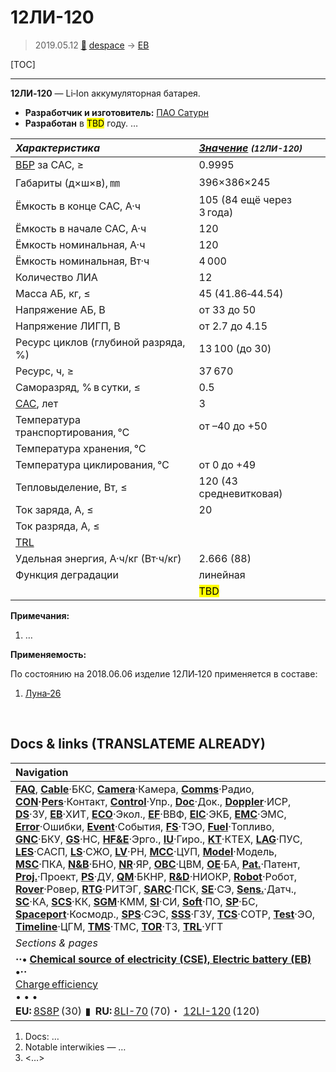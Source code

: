 # 12ЛИ-120
> 2019.05.12 [🚀](../index/index.md) [despace](index.md) → [EB](eb.md)

[TOC]

---

**12ЛИ‑120** — Li‑Ion аккумуляторная батарея.
   - **Разработчик и изготовитель:** [ПАО Сатурн](пао_сатурн.md)
   - **Разработан** в <mark>TBD</mark> году. …

<small>

|*Характеристика*|*[Значение](si.md) <small>(12ЛИ-120)</small>*|
|:--|:--|
|[ВБР](qm.md) за САС, ≥|0.9995|
|Габариты (д×ш×в), ㎜|396×386×245|
|Ёмкость в конце САС, А·ч|105 (84 ещё через 3 года)|
|Ёмкость в начале САС, А·ч|120|
|Ёмкость номинальная, А·ч|120|
|Ёмкость номинальная, Вт·ч|4 000|
|Количество ЛИА|12|
|Масса АБ, кг, ≤|45 (41.86‑44.54)|
|Напряжение АБ, В|от 33 до 50|
|Напряжение ЛИГП, В|от 2.7 до 4.15|
|Ресурс циклов (глубиной разряда, %)|13 100 (до 30)|
|Ресурс, ч, ≥|37 670|
|Саморазряд, % в сутки, ≤|0.5|
|[САС](lifetime.md), лет|3|
|Температура транспортирования, ℃|от –40 до +50|
|Температура хранения, ℃| |
|Температура циклирования, ℃|от 0 до +49|
|Тепловыделение, Вт, ≤|120 (43 средневитковая)|
|Ток заряда, А, ≤|20|
|Ток разряда, А, ≤| |
|[TRL](trl.md)| |
|Удельная энергия, А·ч/кг (Вт·ч/кг)|2.666 (88)|
|Функция деградации|линейная|
| |<mark>TBD</mark>|

</small>

**Примечания:**

   1. …

**Применяемость:**

По состоянию на 2018.06.06 изделие 12ЛИ‑120 применяется в составе:

   1. [Луна‑26](луна_26.md)



<p style="page-break-after:always"> </p>

## Docs & links (TRANSLATEME ALREADY)
|Navigation|
|:--|
|**[FAQ](faq.md)**, **[Cable](cable.md)**·БКС, **[Camera](cam.md)**·Камера, **[Comms](comms.md)**·Радио, **[CON](contact.md)·[Pers](person.md)**·Контакт, **[Control](control.md)**·Упр., **[Doc](doc.md)**·Док., **[Doppler](doppler.md)**·ИСР, **[DS](ds.md)**·ЗУ, **[EB](eb.md)**·ХИТ, **[ECO](ecology.md)**·Экол., **[EF](ef.md)**·ВВФ, **[ElC](elc.md)**·ЭКБ, **[EMC](emc.md)**·ЭМС, **[Error](error.md)**·Ошибки, **[Event](event.md)**·События, **[FS](fs.md)**·ТЭО, **[Fuel](fuel.md)**·Топливо, **[GNC](gnc.md)**·БКУ, **[GS](scs.md)**·НС, **[HF&E](hfe.md)**·Эрго., **[IU](iu.md)**·Гиро., **[KT](kt.md)**·КТЕХ, **[LAG](lag.md)**·ПУC, **[LES](les.md)**·САСП, **[LS](ls.md)**·СЖО, **[LV](lv.md)**·РН, **[MCC](mcc.md)**·ЦУП, **[Model](model.md)**·Модель, **[MSC](sc.md)**·ПКА, **[N&B](nnb.md)**·БНО, **[NR](nr.md)**·ЯР, **[OBC](obc.md)**·ЦВМ, **[OE](oe.md)**·БА, **[Pat.](патент.md)**·Патент, **[Proj.](project.md)**·Проект, **[PS](ps.md)**·ДУ, **[QM](qm.md)**·БКНР, **[R&D](rnd.md)**·НИОКР, **[Robot](robotics.md)**·Робот, **[Rover](rover.md)**·Ровер, **[RTG](rtg.md)**·РИТЭГ, **[SARC](sarc.md)**·ПСК, **[SE](se.md)**·СЭ, **[Sens.](sensor.md)**·Датч., **[SC](sc.md)**·КА, **[SCS](scs.md)**·КК, **[SGM](sgm.md)**·КММ, **[SI](si.md)**·СИ, **[Soft](soft.md)**·ПО, **[SP](sp.md)**·БС, **[Spaceport](spaceport.md)**·Космодр., **[SPS](sps.md)**·СЭС, **[SSS](sss.md)**·ГЗУ, **[TCS](tcs.md)**·СОТР, **[Test](test.md)**·ЭО, **[Timeline](timeline.md)**·ЦГМ, **[TMS](tms.md)**·ТМС, **[TOR](tor.md)**·ТЗ, **[TRL](trl.md)**·УГТ|
|*Sections & pages*|
|**··• [Chemical source of electricity (CSE), Electric battery (EB)](eb.md) •··**<br> [Charge efficiency](charge_eff.md) <br>• • •<br> **EU:** [8S8P](8s8p.md) (30)  ▮  **RU:** [8LI-70](8li_70.md) (70)・ [12LI-120](12li_120.md) (120)|

   1. Docs: …
   1. Notable interwikies — …
   1. <…>
